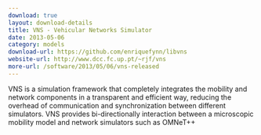 ```yaml
---
download: true
layout: download-details
title: VNS - Vehicular Networks Simulator
date: 2013-05-06
category: models
download-url: https://github.com/enriquefynn/libvns
website-url: http://www.dcc.fc.up.pt/~rjf/vns
more-url: /software/2013/05/06/vns-released
---
```


VNS is a simulation framework that completely integrates the mobility and network components in a transparent and efficient way, reducing the overhead of communication and synchronization between different simulators. VNS provides bi-directionally interaction between a microscopic mobility model and network simulators such as OMNeT++
